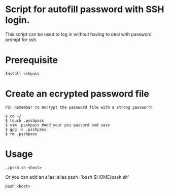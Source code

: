 # Script for autofill password with SSH login.

This script can be used to log in without having to deal with password prompt for ssh.

# Prerequisite
    Install sshpass

# Create an ecrypted password file

    PS! Remember to encrypt the password file with a strong password!

    $ cd ~/
    $ touch .psshpass
    $ vim .psshpass #Add your pss passord and save
    $ gpg -c .psshpass
    $ rm .psshpass
    
# Usage

    ./pssh.sh <host>

Or you can add an alias: alias pssh='bash $HOME/pssh.sh'

    pssh <host>
